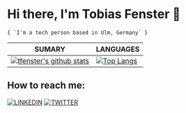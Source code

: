 # Hi there, I'm Tobias Fenster 👋

```
{ `I'm a tech person based in Ulm, Germany` }
```

| **SUMARY**                                                                                                                                              | **LANGUAGES**                                                                                                                                         |
| ------------------------------------------------------------------------------------------------------------------------------------------------------- | ----------------------------------------------------------------------------------------------------------------------------------------------------- |
| [![tfenster's github stats](https://github-readme-stats.vercel.app/api?username=tfenster&show_icons=true)](https://github.com/anuraghazra/github-readme-stats) | [![Top Langs](https://github-readme-stats.vercel.app/api/top-langs/?username=tfenster&layout=compact)](https://github.com/anuraghazra/github-readme-stats) | [![tfenster's wakatime stats](https://github-readme-stats.vercel.app/api/wakatime?username=tfenster)](https://github.com/anuraghazra/github-readme-stats)


## How to reach me:

[![LINKEDIN](https://img.shields.io/badge/Linkedin-black?style=for-the-badge&logo=linkedin)](https://www.linkedin.com/in/tobiasfenster/) [![TWITTER](https://img.shields.io/badge/Twitter-black?style=for-the-badge&logo=twitter)](https://twitter.com/tobiasfenster)
